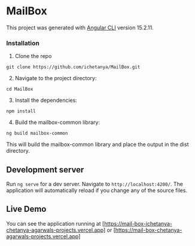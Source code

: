 # MailBox

This project was generated with [Angular CLI](https://github.com/angular/angular-cli) version 15.2.11.

### Installation

1. Clone the repo

`git clone https://github.com/ichetanya/MailBox.git`

2. Navigate to the project directory:

`cd MailBox`

3. Install the dependencies:

`npm install`

4. Build the mailbox-common library:

`ng build mailbox-common`

This will build the mailbox-common library and place the output in the dist directory.

## Development server

Run `ng serve` for a dev server. Navigate to `http://localhost:4200/`. The application will automatically reload if you change any of the source files.


## Live Demo

You can see the application running at [https://mail-box-ichetanya-chetanya-agarwals-projects.vercel.app] or [https://mail-box-chetanya-agarwals-projects.vercel.app]



